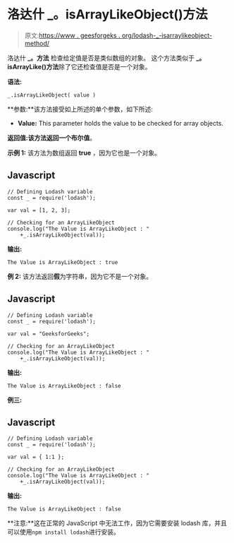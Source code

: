 # 洛达什 _。isArrayLikeObject()方法

> 原文:[https://www . geesforgeks . org/lodash-_-isarraylikeobject-method/](https://www.geeksforgeeks.org/lodash-_-isarraylikeobject-method/)

洛达什 **_。方法** 检查给定值是否是类似数组的对象。 这个方法类似于 **_。isArrayLike()方法**除了它还检查值是否是一个对象。

**语法:**

```
_.isArrayLikeObject( value )
```

**参数:**该方法接受如上所述的单个参数，如下所述:

*   **Value:** This parameter holds the value to be checked for array objects.

**返回值:**该方法返回一个**布尔值**。

**示例 1:** 该方法为数组返回 **true** ，因为它也是一个对象。

## Javascript

```
// Defining Lodash variable
const _ = require('lodash'); 

var val = [1, 2, 3];

// Checking for an ArrayLikeObject
console.log("The Value is ArrayLikeObject : " 
    +_.isArrayLikeObject(val));
```

**输出:**

```
The Value is ArrayLikeObject : true
```

**例 2:** 该方法返回**假**为字符串，因为它不是一个对象。

## Javascript

```
// Defining Lodash variable
const _ = require('lodash'); 

var val = "GeeksforGeeks";

// Checking for an ArrayLikeObject
console.log("The Value is ArrayLikeObject : " 
    +_.isArrayLikeObject(val)); 
```

**输出:**

```
The Value is ArrayLikeObject : false
```

**例三:**

## Javascript

```
// Defining Lodash variable
const _ = require('lodash'); 

var val = { 1:1 };

// Checking for an ArrayLikeObject
console.log("The Value is ArrayLikeObject : " 
    +_.isArrayLikeObject(val)); 
```

**输出:**

```
The Value is ArrayLikeObject : false
```

**注意:**这在正常的 JavaScript 中无法工作，因为它需要安装 lodash 库，并且可以使用`npm install lodash`进行安装。